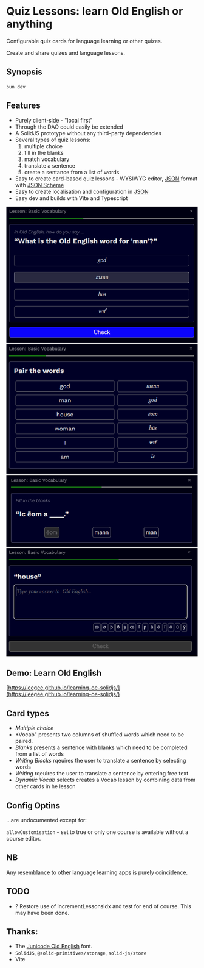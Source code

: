 # Quiz Lessons: learn Old English or anything

Configurable quiz cards for language learning or other quizes. 

Create and share quizes and language lessons.

## Synopsis

    bun dev

## Features

* Purely client-side - "local first" 
* Through the DAO could easily be extended
* A SolidJS prototype without any third-party dependencies
* Several types of quiz lessons:
    1. multiple choice
    1. fill in the blanks
    1. match vocabulary
    1. translate a sentence
    1.  create a sentance from a list of words
* Easy to create card-based quiz lessons - WYSIWYG editor, [JSON](lessons.json) format with [JSON Scheme](./lessons.schema.json)
* Easy to create localisation and configuration in [JSON](app.config.json)
* Easy dev and builds with Vite and Typescript

![Multiple Choice](./README/multiple-choice.png)
![Pair words](./README/pair-words.png)
![Fill in the blanks](./README/blanks.png)
![Writing](./README/writing.png)

## Demo: Learn Old English

[https://leegee.github.io/learning-oe-solidjs/](https://leegee.github.io/learning-oe-solidjs/)

## Card types

* *Multiple choice* 
* *Vocab" presents two columns of shuffled words which need to be paired.
* *Blanks* presents a sentence with blanks which need to be completed from a list of words
* *Writing Blocks* rqeuires the user to translate a sentence by selecting words
* *Writing* rqeuires the user to translate a sentence by entering free text
* *Dynamic Vocab* selects creates a Vocab lesson by combining data from other cards in he lesson


## Config Optins

...are undocumented except for:

`allowCustomisation` - set to true or only one course is available without a course editor.

## NB

Any resemblance to other language learning apps is purely coincidence. 

## TODO

* ? Restore use of incrementLessonsIdx and test for end of course. This may have been done.

## Thanks:

* The [Junicode Old English](https://github.com/psb1558/Junicode-font/releases/tag/v2.211) font.
* `SolidJS`, `@solid-primitives/storage`, `solid-js/store`
* Vite

